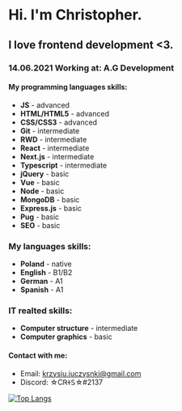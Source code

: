 # Hi. I'm Christopher.
## I love frontend development <3.
### 14.06.2021 Working at: A.G Development 
#### My programming languages skills:
- **JS** - advanced
- **HTML/HTML5** - advanced
- **CSS/CSS3** - advanced
- **Git** - intermediate
- **RWD** - intermediate
- **React** - intermediate
- **Next.js** - intermediate
- **Typescript** - intermediate
- **jQuery** - basic 
- **Vue** - basic
- **Node** - basic
- **MongoDB** - basic
- **Express.js** - basic
- **Pug** - basic
- **SEO** - basic
### My languages skills:
- **Poland** - native
- **English** - B1/B2
- **German** - A1
- **Spanish** - A1
### IT realted skills:
- **Computer structure** - intermediate
- **Computer graphics** - basic

#### Contact with me:
- Email: krzysiu.juczysnki@gmail.com
- Discord: ☆CᏒᏐᏚ☆#2137

[![Top Langs](https://github-readme-stats.vercel.app/api/top-langs/?username=anuraghazra&layout=compact)](https://github.com/anuraghazra/github-readme-stats)


